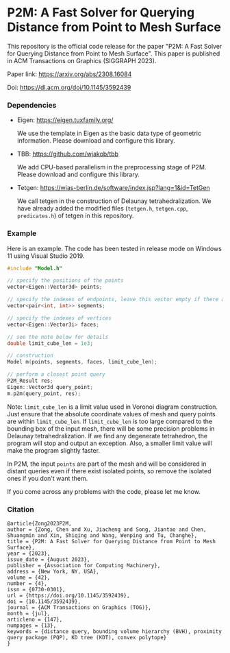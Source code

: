 # P2M: A Fast Solver for Querying Distance from Point to Mesh Surface
This repository is the official code release for the paper "P2M: A Fast Solver for Querying Distance from Point to Mesh Surface". This paper is published in ACM Transactions on Graphics (SIGGRAPH 2023). 

Paper link: https://arxiv.org/abs/2308.16084

Doi: https://dl.acm.org/doi/10.1145/3592439

### Dependencies

- Eigen: https://eigen.tuxfamily.org/

  We use the template in Eigen as the basic data type of geometric information. Please download and configure this library. 

- TBB: https://github.com/wjakob/tbb

  We add CPU-based parallelism in the preprocessing stage of P2M.  Please download and configure this library. 

- Tetgen: https://wias-berlin.de/software/index.jsp?lang=1&id=TetGen

  We call tetgen in the construction of Delaunay tetrahedralization. We have already added the modified files (`tetgen.h`, `tetgen.cpp`, `predicates.h`) of tetgen in this repository. 

### Example

Here is an example. The code has been tested in release mode on Windows 11 using Visual Studio 2019. 

```C++
#include "Model.h"

// specify the positions of the points
vector<Eigen::Vector3d> points;  

// specify the indexes of endpoints, leave this vector empty if there are no segments
vector<pair<int, int>> segments;   

// specify the indexes of vertices
vector<Eigen::Vector3i> faces;

// see the note below for details
double limit_cube_len = 1e3;

// construction
Model m(points, segments, faces, limit_cube_len);

// perform a closest point query
P2M_Result res;
Eigen::Vector3d query_point;
m.p2m(query_point, res);

```

Note: `limit_cube_len` is a limit value used in Voronoi diagram construction. Just ensure that the absolute coordinate values of mesh and query points are within `limit_cube_len`. If `limit_cube_len` is too large compared to the bounding box of the input mesh, there will be some precision problems in Delaunay tetrahedralization. If we find any degenerate tetrahedron, the program will stop and output an exception. Also, a smaller limit value will make the program slightly faster. 

In P2M, the input `points` are part of the mesh and will be considered in distant queries even if there exist isolated points, so remove the isolated ones if you don't want them. 

If you come across any problems with the code, please let me know.

### Citation

```
@article{Zong2023P2M,
author = {Zong, Chen and Xu, Jiacheng and Song, Jiantao and Chen, Shuangmin and Xin, Shiqing and Wang, Wenping and Tu, Changhe},
title = {P2M: A Fast Solver for Querying Distance from Point to Mesh Surface},
year = {2023},
issue_date = {August 2023},
publisher = {Association for Computing Machinery},
address = {New York, NY, USA},
volume = {42},
number = {4},
issn = {0730-0301},
url = {https://doi.org/10.1145/3592439},
doi = {10.1145/3592439},
journal = {ACM Transactions on Graphics (TOG)},
month = {jul},
articleno = {147},
numpages = {13},
keywords = {distance query, bounding volume hierarchy (BVH), proximity query package (PQP), KD tree (KDT), convex polytope}
}
```

